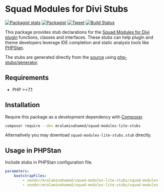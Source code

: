 # Squad Modules for Divi Stubs

[![Packagist stats](https://img.shields.io/packagist/dt/mralaminahamed/squad-modules-lite-stubs.svg)](https://packagist.org/packages/mralaminahamed/squad-modules-lite-stubs/stats)
[![Packagist](https://img.shields.io/packagist/v/mralaminahamed/squad-modules-lite-stubs.svg?color=4CC61E&style=popout)](https://packagist.org/packages/mralaminahamed/squad-modules-lite-stubs)
[![Tweet](https://img.shields.io/badge/Tweet-share-d5d5d5?style=social&logo=twitter)](https://twitter.com/intent/tweet?text=https%3A%2F%2Fgithub.com%2Fmralaminahamed%2Fphpstan-squad-modules-lite-stubs&url=I%20use%20mralaminahamed%2Fphpstan-squad-modules-lite-stubs%20for%20IDE%20completion%20and%20static%20analysis)
[![Build Status](https://app.travis-ci.com/mralaminahamed/phpstan-squad-modules-lite-stubs.svg?branch=master)](https://app.travis-ci.com/mralaminahamed/phpstan-squad-modules-lite-stubs)

This package provides stub declarations for the [Squad Modules for Divi plugin](https://wordpress.org/plugins/squad-modules-for-divi/)
functions, classes and interfaces.
These stubs can help plugin and theme developers leverage IDE completion
and static analysis tools like [PHPStan](https://github.com/phpstan/phpstan).

The stubs are generated directly from the [source](https://wordpress.org/plugins/squad-modules-for-divi/)
using [php-stubs/generator](https://github.com/php-stubs/generator).

## Requirements

- PHP >=7.1

## Installation

Require this package as a development dependency with [Composer](https://getcomposer.org).

```bash
composer require --dev mralaminahamed/squad-modules-lite-stubs
```

Alternatively you may download `squad-modules-lite-stubs.stub` directly.

## Usage in PHPStan

Include stubs in PHPStan configuration file.

```yaml
parameters:
    bootstrapFiles:
        - vendor/mralaminahamed/squad-modules-lite-stubs/squad-modules-lite-constants-stubs.stub
        - vendor/mralaminahamed/squad-modules-lite-stubs/squad-modules-lite-stubs.stub
```
